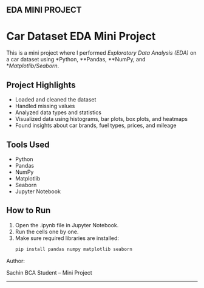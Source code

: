 EDA MINI PROJECT
---

# Car Dataset EDA Mini Project

This is a mini project where I performed *Exploratory Data Analysis (EDA)* on a car dataset using *Python, **Pandas, **NumPy, and **Matplotlib/Seaborn*.

## Project Highlights

- Loaded and cleaned the dataset
- Handled missing values
- Analyzed data types and statistics
- Visualized data using histograms, bar plots, box plots, and heatmaps
- Found insights about car brands, fuel types, prices, and mileage

## Tools Used

- Python
- Pandas
- NumPy
- Matplotlib
- Seaborn
- Jupyter Notebook

## How to Run

1. Open the .ipynb file in Jupyter Notebook.
2. Run the cells one by one.
3. Make sure required libraries are installed:
   ```bash
   pip install pandas numpy matplotlib seaborn

Author:

Sachin
BCA Student – Mini Project

---
